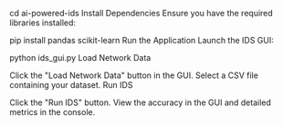 
cd ai-powered-ids
Install Dependencies
Ensure you have the required libraries installed:


pip install pandas scikit-learn
Run the Application
Launch the IDS GUI:


python ids_gui.py
Load Network Data

Click the "Load Network Data" button in the GUI.
Select a CSV file containing your dataset.
Run IDS

Click the "Run IDS" button.
View the accuracy in the GUI and detailed metrics in the console.
